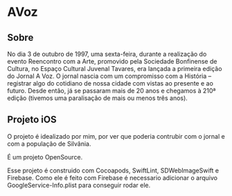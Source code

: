 # AVoz


## Sobre

No dia 3 de outubro de 1997, uma sexta-feira, durante a realização do evento Reencontro com a Arte,
promovido pela Sociedade Bonfinense de Cultura, no Espaço Cultural Juvenal Tavares,
era lançada a primeira edição do Jornal A Voz. 
O jornal nascia com um compromisso com a História – registrar algo do cotidiano de nossa cidade com vistas ao presente e ao futuro.
Desde então, já se passaram mais de 20 anos e chegamos à 210ª edição (tivemos uma paralisação de mais ou menos três anos).


## Projeto iOS

O projeto é idealizado por mim, por ver que poderia contrubir com o jornal e com a população de Silvânia.

É um projeto OpenSource.

Esse projeto é construido com Cocoapods, SwiftLint, SDWebImageSwift e Firebase.
Como ele é feito com Firebase é necessario adicionar o arquivo GoogleService-Info.plist para conseguir rodar ele.
